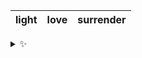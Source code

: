 | light | love | surrender |
| :---: | :--: | :-------: |

<details>
  <summary>✨</summary>
  These words are chosen at random each day. New words will appear here tomorrow morning.
</details>